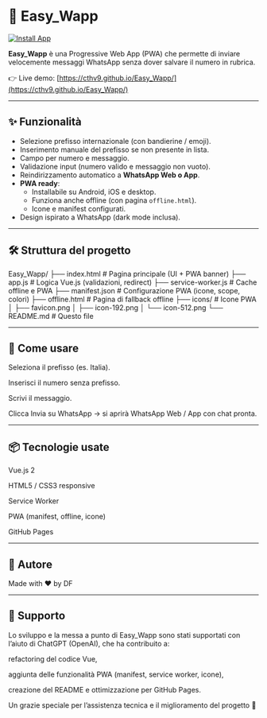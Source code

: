 # 📱 Easy_Wapp

[![Install App](https://img.shields.io/badge/⬇️%20Install%20App-Easy__Wapp-25D366?style=for-the-badge&logo=whatsapp&logoColor=white)](https://cthv9.github.io/Easy_Wapp/)

**Easy_Wapp** è una Progressive Web App (PWA) che permette di inviare velocemente messaggi WhatsApp senza dover salvare il numero in rubrica.

👉 Live demo: [https://cthv9.github.io/Easy_Wapp/](https://cthv9.github.io/Easy_Wapp/)

---

## ✨ Funzionalità

- Selezione prefisso internazionale (con bandierine / emoji).
- Inserimento manuale del prefisso se non presente in lista.
- Campo per numero e messaggio.
- Validazione input (numero valido e messaggio non vuoto).
- Reindirizzamento automatico a **WhatsApp Web o App**.
- **PWA ready**:
  - Installabile su Android, iOS e desktop.
  - Funziona anche offline (con pagina `offline.html`).
  - Icone e manifest configurati.
- Design ispirato a WhatsApp (dark mode inclusa).

---

## 🛠️ Struttura del progetto

Easy_Wapp/
├── index.html # Pagina principale (UI + PWA banner)
├── app.js # Logica Vue.js (validazioni, redirect)
├── service-worker.js # Cache offline e PWA
├── manifest.json # Configurazione PWA (icone, scope, colori)
├── offline.html # Pagina di fallback offline
├── icons/ # Icone PWA
│ ├── favicon.png
│ ├── icon-192.png
│ └── icon-512.png
└── README.md # Questo file

---

## 📲 Come usare

Seleziona il prefisso (es. Italia).

Inserisci il numero senza prefisso.

Scrivi il messaggio.

Clicca Invia su WhatsApp → si aprirà WhatsApp Web / App con chat pronta.

---

## 📦 Tecnologie usate

Vue.js 2

HTML5 / CSS3 responsive

Service Worker

PWA (manifest, offline, icone)

GitHub Pages


---

## 👤 Autore

Made with ❤️ by DF



---

## 🤝 Supporto

Lo sviluppo e la messa a punto di Easy_Wapp sono stati supportati con l’aiuto di ChatGPT (OpenAI), che ha contribuito a:

refactoring del codice Vue,

aggiunta delle funzionalità PWA (manifest, service worker, icone),

creazione del README e ottimizzazione per GitHub Pages.

Un grazie speciale per l’assistenza tecnica e il miglioramento del progetto 🚀
